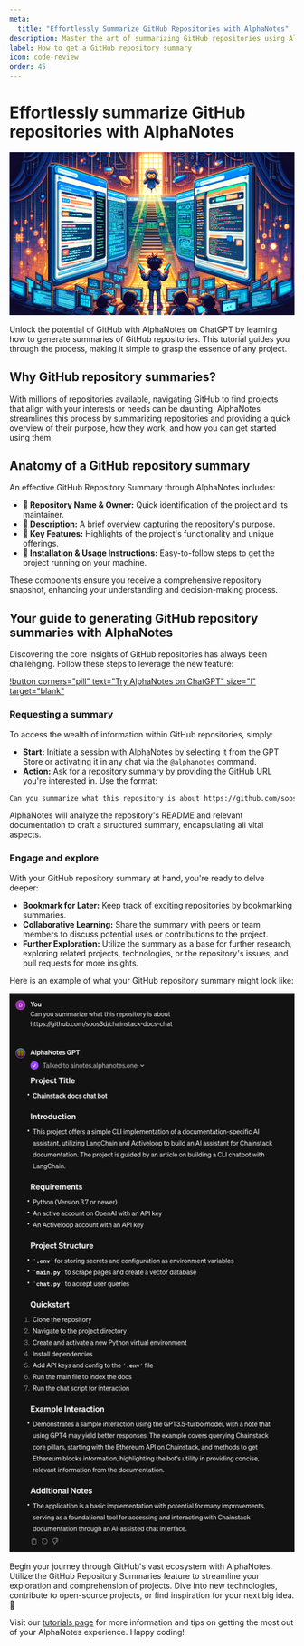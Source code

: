 ```yaml
---
meta:
  title: "Effortlessly Summarize GitHub Repositories with AlphaNotes"
description: Master the art of summarizing GitHub repositories using AlphaNotes. This guide walks you through generating concise summaries to understand projects quickly.
label: How to get a GitHub repository summary
icon: code-review
order: 45
---
```


# Effortlessly summarize GitHub repositories with AlphaNotes

![](../../resources/gh-thumbnail.png)

Unlock the potential of GitHub with AlphaNotes on ChatGPT by learning how to generate summaries of GitHub repositories. This tutorial guides you through the process, making it simple to grasp the essence of any project.

## Why GitHub repository summaries?

With millions of repositories available, navigating GitHub to find projects that align with your interests or needs can be daunting. AlphaNotes streamlines this process by summarizing repositories and providing a quick overview of their purpose, how they work, and how you can get started using them.

## Anatomy of a GitHub repository summary

An effective GitHub Repository Summary through AlphaNotes includes:

- **📌 Repository Name & Owner:** Quick identification of the project and its maintainer.
- **📌 Description:** A brief overview capturing the repository's purpose.
- **📌 Key Features:** Highlights of the project's functionality and unique offerings.
- **📌 Installation & Usage Instructions:** Easy-to-follow steps to get the project running on your machine.

These components ensure you receive a comprehensive repository snapshot, enhancing your understanding and decision-making process.

## Your guide to generating GitHub repository summaries with AlphaNotes

Discovering the core insights of GitHub repositories has always been challenging. Follow these steps to leverage the new feature:

[!button corners="pill" text="Try AlphaNotes on ChatGPT" size="l" target="blank"](https://chat.openai.com/g/g-ZdfrSRAyo-alphanotes-gpt)

### Requesting a summary

To access the wealth of information within GitHub repositories, simply:

- **Start:** Initiate a session with AlphaNotes by selecting it from the GPT Store or activating it in any chat via the `@alphanotes` command.
- **Action:** Ask for a repository summary by providing the GitHub URL you're interested in. Use the format:

```sh
Can you summarize what this repository is about https://github.com/soos3d/chainstack-docs-chat
```

AlphaNotes will analyze the repository's README and relevant documentation to craft a structured summary, encapsulating all vital aspects.

### Engage and explore

With your GitHub repository summary at hand, you're ready to delve deeper:

- **Bookmark for Later:** Keep track of exciting repositories by bookmarking summaries.
- **Collaborative Learning:** Share the summary with peers or team members to discuss potential uses or contributions to the project.
- **Further Exploration:** Utilize the summary as a base for further research, exploring related projects, technologies, or the repository's issues, and pull requests for more insights.

Here is an example of what your GitHub repository summary might look like:

![](../../resources/gh-example.png)

Begin your journey through GitHub's vast ecosystem with AlphaNotes. Utilize the GitHub Repository Summaries feature to streamline your exploration and comprehension of projects. Dive into new technologies, contribute to open-source projects, or find inspiration for your next big idea. 🚀

Visit our [tutorials page](../tutorials.md) for more information and tips on getting the most out of your AlphaNotes experience. Happy coding!

